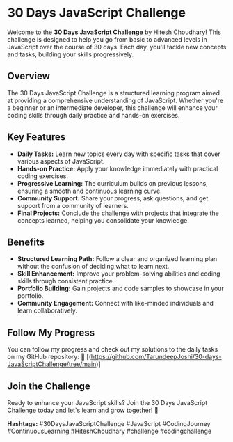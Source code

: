 # 30 Days JavaScript Challenge

Welcome to the **30 Days JavaScript Challenge** by Hitesh Choudhary! This challenge is designed to help you go from basic to advanced levels in JavaScript over the course of 30 days. Each day, you'll tackle new concepts and tasks, building your skills progressively.

## Overview

The 30 Days JavaScript Challenge is a structured learning program aimed at providing a comprehensive understanding of JavaScript. Whether you're a beginner or an intermediate developer, this challenge will enhance your coding skills through daily practice and hands-on exercises.

## Key Features

- **Daily Tasks:** Learn new topics every day with specific tasks that cover various aspects of JavaScript.
- **Hands-on Practice:** Apply your knowledge immediately with practical coding exercises.
- **Progressive Learning:** The curriculum builds on previous lessons, ensuring a smooth and continuous learning curve.
- **Community Support:** Share your progress, ask questions, and get support from a community of learners.
- **Final Projects:** Conclude the challenge with projects that integrate the concepts learned, helping you consolidate your knowledge.

## Benefits

- **Structured Learning Path:** Follow a clear and organized learning plan without the confusion of deciding what to learn next.
- **Skill Enhancement:** Improve your problem-solving abilities and coding skills through consistent practice.
- **Portfolio Building:** Gain projects and code samples to showcase in your portfolio.
- **Community Engagement:** Connect with like-minded individuals and learn collaboratively.

## Follow My Progress

You can follow my progress and check out my solutions to the daily tasks on my GitHub repository:
🔗 [(https://github.com/TarundeepJoshi/30-days-JavaScriptChallenge/tree/main)]

## Join the Challenge

Ready to enhance your JavaScript skills? Join the 30 Days JavaScript Challenge today and let's learn and grow together! 🚀

**Hashtags:** #30DaysJavaScriptChallenge #JavaScript #CodingJourney #ContinuousLearning #HiteshChoudhary #challenge #codingchallenge
